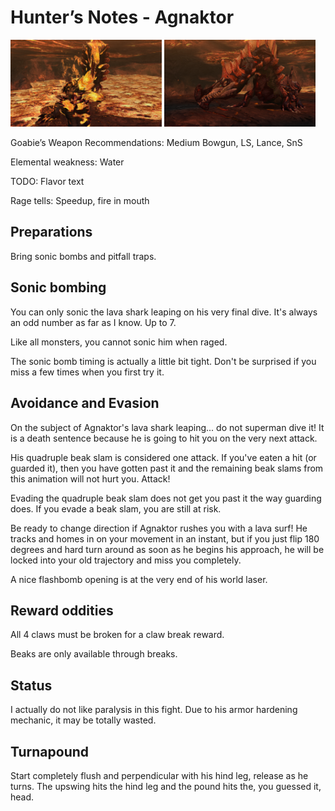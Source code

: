 # Hunter’s Notes - Agnaktor
<p float="left">
<img src="images/agnaktor-soft.png" width="48%">
<img src="images/agnaktor-hard.png" width="48%">
<p float="left">  
Goabie’s Weapon Recommendations: Medium Bowgun, LS, Lance, SnS  
  
Elemental weakness: Water

TODO: Flavor text

Rage tells: Speedup, fire in mouth

## Preparations
Bring sonic bombs and pitfall traps.

## Sonic bombing
You can only sonic the lava shark leaping on his very final dive. It's always an odd number as far as I know. Up to 7.

Like all monsters, you cannot sonic him when raged.

The sonic bomb timing is actually a little bit tight. Don't be surprised if you miss a few times when you first try it.

## Avoidance and Evasion
On the subject of Agnaktor's lava shark leaping... do not superman dive it! It is a death sentence because he is going to hit you on the very next attack.

His quadruple beak slam is considered one attack. If you've eaten a hit (or guarded it), then you have gotten past it and the remaining beak slams from this animation will not hurt you. Attack!

Evading the quadruple beak slam does not get you past it the way guarding does. If you evade a beak slam, you are still at risk.

Be ready to change direction if Agnaktor rushes you with a lava surf! He tracks and homes in on your movement in an instant, but if you just flip 180 degrees and hard turn around as soon as he begins his approach, he will be locked into your old trajectory and miss you completely.

A nice flashbomb opening is at the very end of his world laser.

## Reward oddities
All 4 claws must be broken for a claw break reward.

Beaks are only available through breaks.

## Status
I actually do not like paralysis in this fight. Due to his armor hardening mechanic, it may be totally wasted.

## Turnapound  
Start completely flush and perpendicular with his hind leg, release as he turns. The upswing hits the hind leg and the pound hits the, you guessed it, head.

